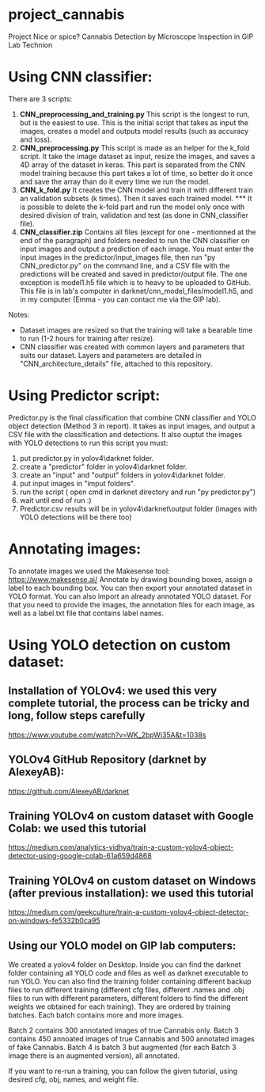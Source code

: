 # project_cannabis
Project Nice or spice? Cannabis Detection by Microscope Inspection in GIP Lab Technion

# Using CNN classifier:
There are 3 scripts:
1. **CNN_preprocessing_and_training.py**
   This script is the longest to run, but is the easiest to use.
   This is the initial script that takes as input the images, creates a model and outputs model results (such as accuracy and loss).
3. **CNN_preprocessing.py**
   This script is made as an helper for the k_fold script.
   It take the image dataset as input, resize the images, and saves a 4D array of the dataset in keras.
   This part is separated from the CNN model training because this part takes a lot of time, so better do it once and save the array than do it every time we run the model.
4. **CNN_k_fold.py**
   It creates the CNN model and train it with different train an validation subsets (k times).
   Then it saves each trained model.
   *** It is possible to delete the k-fold part and run the model only once with desired division of train, validation and test (as done in CNN_classifier file).
5. **CNN_classifier.zip**
   Contains all files (except for one - mentionned at the end of the paragraph) and folders needed to run the CNN classifier on input images and output a prediction of each image.
   You must enter the input images in the predictor/input_images file, then run "py CNN_predictor.py" on the command line, and a CSV file with the predictions will be created and saved in predictor/output file. The one exception is model1.h5 file which is to heavy to be uploaded to GitHub. This file is in lab's computer in darknet/cnn_model_files/model1.h5, and in my computer (Emma - you can contact me via the GIP lab).
 
Notes:
* Dataset images are resized so that the training will take a bearable time to run (1-2 hours for training after resize).
* CNN classifier was created with common layers and parameters that suits our dataset. Layers and parameters are detailed in "CNN_architecture_details" file, attached to this repository.

# Using Predictor script:
Predictor.py is the final classification that combine CNN classifier and YOLO object detection (Method 3 in report).
It takes as input images, and output a CSV file with the classification and detections. It also ouptut the images with YOLO detections
to run this script you must:
1. put predictor.py in yolov4\darknet folder.
2. create a "predictor" folder in yolov4\darknet folder.
3. create an "input" and "output" folders in yolov4\darknet folder.
4. put input images in "imput folders".
5. run the script ( open cmd in darknet directory and run "py predictor.py")
6. wait until end of run :)
7. Predictor.csv results will be in yolov4\darknet\output folder (images with YOLO detections will be there too)

# Annotating images:

To annotate images we used the Makesense tool: https://www.makesense.ai/
Annotate by drawing bounding boxes, assign a label to each bounding box. You can then export your annotated dataset in YOLO format.
You can also import an already annotated YOLO dataset. For that you need to provide the images, the annotation files for each image, as well as a label.txt file that contains label names.

# Using YOLO detection on custom dataset:
## Installation of YOLOv4: we used this very complete tutorial, the process can be tricky and long, follow steps carefully
https://www.youtube.com/watch?v=WK_2bpWj35A&t=1038s

## YOLOv4 GitHub Repository (darknet by AlexeyAB):
https://github.com/AlexeyAB/darknet

## Training YOLOv4 on custom dataset with Google Colab: we used this tutorial
https://medium.com/analytics-vidhya/train-a-custom-yolov4-object-detector-using-google-colab-61a659d4868

## Training YOLOv4 on custom dataset on Windows (after previous installation): we used this tutorial
https://medium.com/geekculture/train-a-custom-yolov4-object-detector-on-windows-fe5332b0ca95

## Using our YOLO model on GIP lab computers:

We created a yolov4 folder on Desktop. Inside you can find the darknet folder containing all YOLO code and files as well as darknet executable to run YOLO. You can also find the training folder containing different backup files to run different training (different cfg files, different .names and .obj files to run with different parameters, different folders to find the different weights we obtained for each training). They are ordered by training batches. Each batch contains more and more images.

Batch 2 contains 300 annotated images of true Cannabis only.
Batch 3 contains 450 annoated images of true Cannabis and 500 annotated images of fake Cannabis.
Batch 4 is batch 3 but augmented (for each Batch 3 image there is an augmented version), all annotated.

If you want to re-run a training, you can follow the given tutorial, using desired cfg, obj, names, and weight file.
